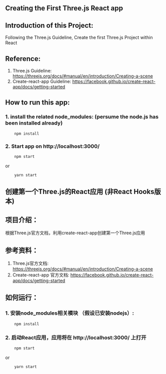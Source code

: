 Creating the First Three.js React app
--

## Introduction of this Project:
Following the Three.js Guideline, Create the first Three.js Project within React

## Reference:
1. Three.js Guideline: https://threejs.org/docs/#manual/en/introduction/Creating-a-scene
2. Create-react-app Guideline: https://facebook.github.io/create-react-app/docs/getting-started 

## How to run this app:

### 1. install the related node_modules: (persume the node.js has been installed already)
```
    npm install
```

### 2. Start app on http://localhost:3000/
```
    npm start
```
  or
```
    yarn start
```

创建第一个Three.js的React应用 (非React Hooks版本)
--

## 项目介绍：
根据Three.js官方文档，利用create-react-app创建第一个Three.js应用

## 参考资料：
1. Three.js官方文档: https://threejs.org/docs/#manual/en/introduction/Creating-a-scene
2. Create-react-app 官方文档: https://facebook.github.io/create-react-app/docs/getting-started 

## 如何运行：

### 1. 安装node_modules相关模块 （假设已安装nodejs）:
```
    npm install
```

### 2. 启动React应用，应用将在 http://localhost:3000/ 上打开
```
    npm start
```
  or
```
    yarn start
```
